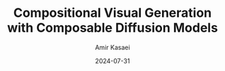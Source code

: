 ---
author: "Amir Kasaei"
title: "Compositional Visual Generation with Composable Diffusion Models"
date: "2024-07-31"
description: "Nan Liu, Shuang Li, Yilun Du, Antonio Torralba, and Joshua B. Tenenbaum"
# summary: ""
tags: ["diffusion", "image generation", "composition", "compositional-generation", "stable-diffusion", "", "2022"]
# categories: []
# series: []
# aliases: []
cover:
  image: images/model.png
  caption: ""
  hiddenInSingle: true
ShowToc: true
TocOpen: true
---